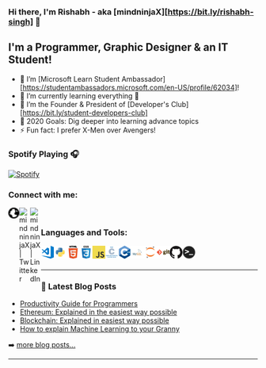 ### Hi there, I'm Rishabh - aka [mindninjaX][https://bit.ly/rishabh-singh] 👋

## I'm a Programmer, Graphic Designer & an IT Student!

- 🔭 I’m [Microsoft Learn Student Ambassador][https://studentambassadors.microsoft.com/en-US/profile/62034]!
- 🌱 I’m currently learning everything 🤣
- 👯 I’m the Founder & President of [Developer's Club][https://bit.ly/student-developers-club]
- 🥅 2020 Goals: Dig deeper into learning advance topics
- ⚡ Fun fact: I prefer X-Men over Avengers!

### Spotify Playing 🎧
[![Spotify](novatorem-brown-six.vercel.app/api/spotify)](https://open.spotify.com/user/vheaiccssxk6qugij275i21ec)

### Connect with me:

[<img align="left" alt="bit.ly/rishabh-singh" width="22px" src="https://raw.githubusercontent.com/iconic/open-iconic/master/svg/globe.svg" />][website]
[<img align="left" alt="mindninjaX | Twitter" width="22px" src="https://cdn.jsdelivr.net/npm/simple-icons@v3/icons/twitter.svg" />][twitter]
[<img align="left" alt="mindninjaX | LinkedIn" width="22px" src="https://cdn.jsdelivr.net/npm/simple-icons@v3/icons/linkedin.svg" />][linkedin]

<br />

### Languages and Tools:

<img align="left" alt="Visual Studio Code" width="26px" src="https://raw.githubusercontent.com/github/explore/80688e429a7d4ef2fca1e82350fe8e3517d3494d/topics/visual-studio-code/visual-studio-code.png" />
<img align="left" alt="Sass" width="26px" src="https://raw.githubusercontent.com/github/explore/80688e429a7d4ef2fca1e82350fe8e3517d3494d/topics/python/python.png" />
<img align="left" alt="HTML5" width="26px" src="https://raw.githubusercontent.com/github/explore/80688e429a7d4ef2fca1e82350fe8e3517d3494d/topics/html/html.png" />
<img align="left" alt="CSS3" width="26px" src="https://raw.githubusercontent.com/github/explore/80688e429a7d4ef2fca1e82350fe8e3517d3494d/topics/css/css.png" />
<img align="left" alt="JavaScript" width="26px" src="https://raw.githubusercontent.com/github/explore/80688e429a7d4ef2fca1e82350fe8e3517d3494d/topics/javascript/javascript.png" />
<img align="left" alt="JavaScript" width="26px" src="https://raw.githubusercontent.com/github/explore/80688e429a7d4ef2fca1e82350fe8e3517d3494d/topics/c/c.png" />
<img align="left" alt="React" width="26px" src="https://raw.githubusercontent.com/github/explore/80688e429a7d4ef2fca1e82350fe8e3517d3494d/topics/cpp/cpp.png" />
<img align="left" alt="MySQL" width="26px" src="https://raw.githubusercontent.com/github/explore/80688e429a7d4ef2fca1e82350fe8e3517d3494d/topics/mysql/mysql.png" />
<img align="left" alt="MySQL" width="26px" src="https://raw.githubusercontent.com/github/explore/80688e429a7d4ef2fca1e82350fe8e3517d3494d/topics/jupyter-notebook/jupyter-notebook.png" />
<img align="left" alt="Git" width="26px" src="https://raw.githubusercontent.com/github/explore/80688e429a7d4ef2fca1e82350fe8e3517d3494d/topics/git/git.png" />
<img align="left" alt="GitHub" width="26px" src="https://raw.githubusercontent.com/github/explore/78df643247d429f6cc873026c0622819ad797942/topics/github/github.png" />
<img align="left" alt="Terminal" width="26px" src="https://raw.githubusercontent.com/github/explore/80688e429a7d4ef2fca1e82350fe8e3517d3494d/topics/terminal/terminal.png" />

<br />
<br />

---

### 📕 Latest Blog Posts

<!-- BLOG-POST-LIST:START -->
- [Productivity Guide for Programmers](https://dev.to/mindninjax/wellness-guide-for-programmers-1aam)
- [Ethereum: Explained in the easiest way possible](https://dev.to/mindninjax/ethereum-explained-in-the-easiest-way-possible-1flp)
- [Blockchain: Explained in easiest way possible](https://dev.to/mindninjax/blockchain-explained-in-easiest-way-possible-4j5c)
- [How to explain Machine Learning to your Granny](https://dev.to/mindninjax/how-to-explain-machine-learning-to-your-granny-364o)
<!-- BLOG-POST-LIST:END -->

➡️ [more blog posts...](https://dev.to/feed/mindninjax)

---


[website]: https://bit.ly/rishabh-singh
[twitter]: https://twitter.com/mindninjaX
[linkedin]: https://linkedin.com/in/mindninjax
